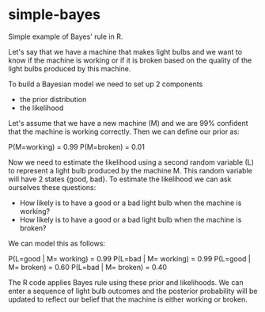 # simple-bayes

Simple example of Bayes' rule in R.

Let's say that we have a machine that makes light bulbs and we want to know if the machine is working or if it is broken based on the quality of the light bulbs produced by this machine.

To build a Bayesian model we need to set up 2 components
- the prior distribution
- the likelihood

Let's assume that we have a new machine (M) and we are 99% confident that the machine is working correctly. Then we can define our prior as:

P(M=working) = 0.99
P(M=broken) = 0.01

Now we need to estimate the likelihood using a second random variable (L) to represent a light bulb produced by the machine M.
This random variable will have 2 states {good, bad}. To estimate the likelihood we can ask ourselves these questions:

- How likely is to have a good or a bad light bulb when the machine is working?
- How likely is to have a good or a bad light bulb when the machine is broken?

We can model this as follows:

P(L=good | M= working) = 0.99
P(L=bad | M= working) = 0.99
P(L=good | M= broken) = 0.60
P(L=bad | M= broken) = 0.40

The R code applies Bayes rule using these prior and likelihoods. We can enter a sequence of light bulb outcomes and the posterior probability will be updated to reflect our belief that the machine is either working or broken.


